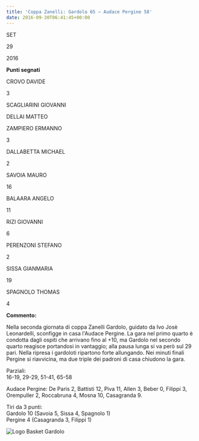 ```yaml
---
title: 'Coppa Zanelli: Gardolo 65 – Audace Pergine 58'
date: 2016-09-30T06:41:45+00:00
---
```

SET

29

2016

**Punti segnati**

CROVO DAVIDE

3

SCAGLIARINI GIOVANNI

DELLAI MATTEO

ZAMPIERO ERMANNO

3

DALLABETTA MICHAEL

2

SAVOIA MAURO

16

BALAARA ANGELO

11

RIZI GIOVANNI

6

PERENZONI STEFANO

2

SISSA GIANMARIA

19

SPAGNOLO THOMAS

4

**Commento:**

Nella seconda giornata di coppa Zanelli Gardolo, guidato da Ivo Josè Leonardelli, sconfigge in casa l'Audace Pergine. La gara nel primo quarto è condotta dagli ospiti che arrivano fino al +10, ma Gardolo nel secondo quarto reagisce portandosi in vantaggio; alla pausa lunga si va però sul 29 pari. Nella ripresa i gardoloti ripartono forte allungando. Nei minuti finali Pergine si riavvicina, ma due triple dei padroni di casa chiudono la gara.

Parziali:  
16-19, 29-29, 51-41, 65-58

Audace Pergine: De Paris 2, Battisti 12, Piva 11, Allen 3, Beber 0, Filippi 3, Orempuller 2, Roccabruna 4, Mosna 10, Casagranda 9.

Tiri da 3 punti:  
Gardolo 10 (Savoia 5, Sissa 4, Spagnolo 1)  
Pergine 4 (Casagranda 3, Filippi 1)

![Logo Basket Gardolo](http://www.basketgardolo.it/wp-content/uploads/2014/09/logo_basket_gardolo-266x300.png)